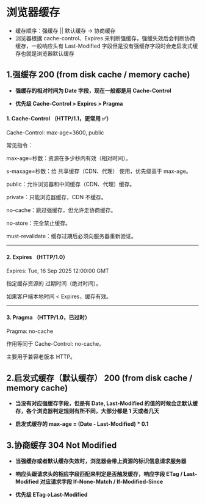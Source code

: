 # 浏览器缓存

- 缓存顺序：强缓存 || 默认缓存 -> 协商缓存
- 浏览器根据 cache-control、Expires 来判断强缓存，强缓失效后会判断协商缓存，一般响应头有 Last-Modified 字段但是没有强缓存字段时会走启发式缓存也就是浏览器默认缓存

## 1.强缓存 200 (from disk cache / memory cache)

- **强缓存的相对时间为 Date 字段，现在一般都是用 Cache-Control**

- **优先级 Cache-Control > Expires > Pragma**

#### 1. Cache-Control （HTTP/1.1，更常用 ✅）

Cache-Control: max-age=3600, public

常见指令：

max-age=秒数：资源在多少秒内有效（相对时间）。

s-maxage=秒数：给 共享缓存（CDN、代理） 使用，优先级高于 max-age。

public：允许浏览器和中间缓存（CDN、代理）缓存。

private：只能浏览器缓存，CDN 不缓存。

no-cache：跳过强缓存，但允许走协商缓存。

no-store：完全禁止缓存。

must-revalidate：缓存过期后必须向服务器重新验证。

---

#### 2. Expires （HTTP/1.0）

Expires: Tue, 16 Sep 2025 12:00:00 GMT

指定缓存资源的 过期时间（绝对时间）。

如果客户端本地时间 < Expires，缓存有效。

---

#### 3. Pragma （HTTP/1.0，已过时）

Pragma: no-cache

作用等同于 Cache-Control: no-cache。

主要用于兼容老版本 HTTP。

## 2.启发式缓存（默认缓存） 200 (from disk cache / memory cache)

- **当没有对应强缓存字段，但是有 Date, Last-Modified 的值的时候会走默认缓存，各个浏览器判定规则有所不同，大部分都是 1 天或者几天**

- **启发式缓存的 max-age = (Date - Last-Modified) \* 0.1**

## 3.协商缓存 304 Not Modified

- **当强缓存或者默认缓存失效时，浏览器会带上资源的标识信息请求服务器**

- **响应头跟请求头的相应字段匹配来判定是否触发缓存，响应字段 ETag / Last-Modified 对应请求字段 If-None-Match / If-Modified-Since**

- **优先级 ETag->Last-Modified**
